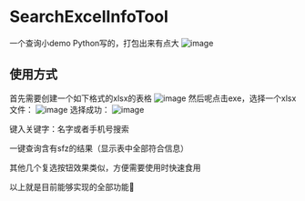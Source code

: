 # SearchExcelInfoTool
一个查询小demo
Python写的，打包出来有点大
![image](https://github.com/REMIXXYH/Social_Work_lib_EXE/assets/101967837/8103e2fc-445a-4802-b22e-5a0955a91148)

## 使用方式
首先需要创建一个如下格式的xlsx的表格
![image](https://github.com/REMIXXYH/Social_Work_lib_EXE/assets/101967837/2c082a9f-4a60-47cf-8215-e4e44cc50dd0)
然后呢点击exe，选择一个xlsx文件：
![image](https://github.com/3xsh0re/Social_Work_lib_EXE/assets/101967837/beac388c-8d85-4f46-9fc0-643fc7ef8028)
选择成功：
![image](https://github.com/3xsh0re/Social_Work_lib_EXE/assets/101967837/6db5db2c-e170-43f8-abae-58278744acbb)

键入关键字：名字或者手机号搜索

一键查询含有sfz的结果（显示表中全部符合信息）

其他几个复选按钮效果类似，方便需要使用时快速食用

以上就是目前能够实现的全部功能🐸
